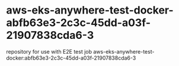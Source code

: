 # aws-eks-anywhere-test-docker-abfb63e3-2c3c-45dd-a03f-21907838cda6-3
repository for use with E2E test job aws-eks-anywhere-test-docker:abfb63e3-2c3c-45dd-a03f-21907838cda6-3
